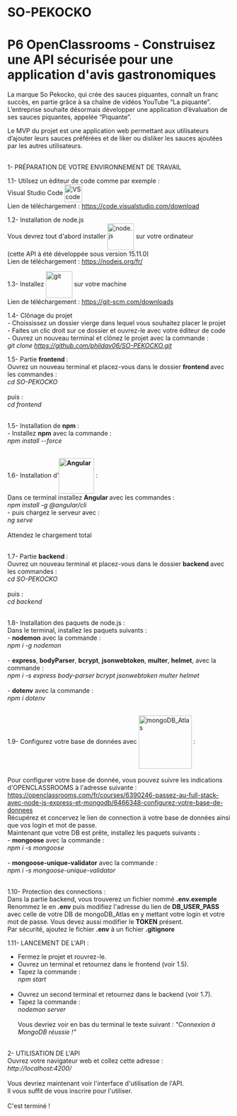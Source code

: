 # SO-PEKOCKO</h1>
# P6 OpenClassrooms - Construisez une API sécurisée pour une application d'avis gastronomiques

La marque So Pekocko, qui crée des sauces piquantes, connaît un franc succès, en partie grâce à sa chaîne de vidéos YouTube “La piquante”.
L’entreprise souhaite désormais développer une application d’évaluation de ses sauces piquantes, appelée “Piquante”.

Le MVP du projet est une application web permettant aux utilisateurs d’ajouter leurs sauces préférées et de liker ou disliker les sauces ajoutées par les autres utilisateurs.</br></br>

1- PRÉPARATION DE VOTRE ENVIRONNEMENT DE TRAVAIL

1.1- Utilsez un éditeur de code comme par exemple :</br>
Visual Studio Code <img src="https://img-prod-cms-rt-microsoft-com.akamaized.net/cms/api/am/imageFileData/RE4CT2M?ver=b1c6&q=100&h=75&w=75&b=%23FFFFFFFF&aim=true" alt="VS code" width="40" align="center"></br>
Lien de téléchargement : https://code.visualstudio.com/download</br>

1.2- Installation de node.js</br>
Vous devrez tout d'abord installer <img src="https://nodejs.org/static/images/logo.svg" alt="node.js" width="60" align="center"> sur votre ordinateur</br>
(cette API à été développée sous version 15.11.0)</br>
Lien de téléchargement : https://nodejs.org/fr/ </br>

1.3- Installez <img src="https://git-scm.com/images/logo@2x.png" alt="git" width="60" align="center"> sur votre machine</br>
Lien de téléchargement : https://git-scm.com/downloads</br>

1.4- Clônage du projet</br>
      - Choississez un dossier vierge dans lequel vous souhaitez placer le projet</br>
      - Faites un clic droit sur ce dossier et ouvrez-le avec votre éditeur de code</br>
      - Ouvrez un nouveau terminal et clônez le projet avec la commande :</br>
                <em>git clone https://github.com/phildav06/SO-PEKOCKO.git</em></br>

1.5- Partie <b class="term">frontend </b>:</br>
Ouvrez un nouveau terminal et placez-vous dans le dossier <b class="term">frontend </b> avec les commandes :</br>
                <em>cd SO-PEKOCKO</em></br></br>
                puis :</br>
                <em>cd frontend</em></br></br>

1.5- Installation de <b class="term">npm </b>:</br>
          - Installez <b class="term">npm</b> avec la commande :</br>
                <em>npm install --force</em></br></br>

1.6- Installation d'<b class="term"><img src="https://angular.io/assets/images/logos/angular/logo-nav@2x.png" alt="Angular" width="80" align="center"> </b>:</br>
Dans ce terminal installez <b class="term">Angular </b> avec les commandes :</br>
                <em>npm install -g @angular/cli</em></br>
                - puis chargez le serveur avec :</br>
                <em>ng serve</em></br></br>
                Attendez le chargement total</br></br>

1.7- Partie <b class="term">backend </b>:</br>
Ouvrez un nouveau terminal et placez-vous dans le dossier <b class="term">backend </b> avec les commandes :</br>
                <em>cd SO-PEKOCKO</em></br></br>
                puis :</br>
                <em>cd backend</em></br></br>

1.8- Installation des paquets de node.js :</br>
Dans le terminal, installez les paquets suivants :</br>
          - <b class="term">nodemon</b> avec la commande :</br>
                <em>npm i -g nodemon</em></br></br>
          - <b class="term">express</b>, <b class="term">bodyParser</b>, <b class="term">bcrypt</b>, <b class="term">jsonwebtoken</b>, <b class="term">multer</b>, <b class="term">helmet</b>, avec la commande :</br>
                <em>npm i -s express body-parser bcrypt jsonwebtoken multer helmet</em></br></br>
          - <b class="term">dotenv</b> avec la commande :</br>
                <em>npm i dotenv</em></br></br>

1.9- Configurez votre base de données avec <img src="https://webassets.mongodb.com/_com_assets/cms/mongodb_atlas-h0ai1yctwo.svg" alt="mongoDB_Atlas" width="120" align="center" > :</br>   
Pour configurer votre base de donnée, vous pouvez suivre les indications d'OPENCLASSROOMS à l'adresse suivante :</br>
https://openclassrooms.com/fr/courses/6390246-passez-au-full-stack-avec-node-js-express-et-mongodb/6466348-configurez-votre-base-de-donnees </br>
Récupérez et concervez le lien de connection à votre base de données ainsi que vos  login et mot de passe.</br>
Maintenant que votre DB est prête, installez les paquets suivants :</br>
          - <b class="term">mongoose</b> avec la commande :</br>
                <em>npm i -s mongoose</em></br></br>
          - <b class="term">mongoose-unique-validator</b> avec la commande :</br>
                <em>npm i -s mongoose-unique-validator</em></br></br>

1.10- Protection des connections :</br>
Dans la partie backend, vous trouverez un fichier nommé <strong>.env.exemple</strong></br>
Renommez le en <strong>.env</strong> puis modifiez l'adresse du lien de <strong>DB_USER_PASS</strong> avec celle de votre DB de mongoDB_Atlas en y mettant votre login et votre mot de passe.
Vous devez aussi modifier le <strong>TOKEN</strong> présent.</br>
Par sécurité, ajoutez le fichier <strong>.env</strong> à un fichier <strong>.gitignore</strong>

1.11- LANCEMENT DE  L'API :</br>
- Fermez le projet et rouvrez-le.</br>
- Ouvrez un terminal et retournez dans le frontend (voir 1.5).</br>
- Tapez la commande :</br>
<em>npm start</em></br></br>
- Ouvrez un second terminal et retournez dans le backend (voir 1.7).</br>
- Tapez la commande :</br>
<em>nodemon server</em></br></br>
Vous devriez voir en bas du terminal le texte suivant : <em>"Connexion à MongoDB réussie !"</em></br></br>

2- UTILISATION DE L'API</br>
Ouvrez votre navigateur web et collez cette adresse :</br>
                <em>http://localhost:4200/</em></br></br>
Vous devriez maintenant voir l'interface d'utilisation de l'API.</br>
Il vous suffit de vous inscrire pour l'utiliser.</br></br>
C'est terminé !
